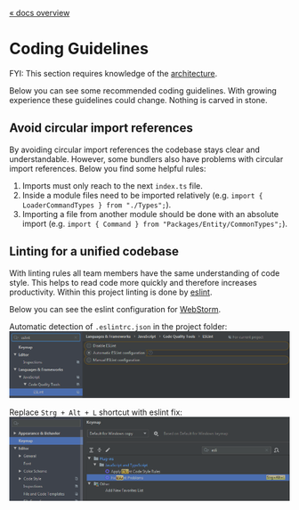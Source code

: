 [« docs overview](../README.md)

# Coding Guidelines
FYI: This section requires knowledge of the [architecture](Architecture.md).

Below you can see some recommended coding guidelines.
With growing experience these guidelines could change. Nothing is carved in stone.

## Avoid circular import references
By avoiding circular import references the codebase stays clear and understandable.
However, some bundlers also have problems with circular import references. Below you find some helpful rules:
1. Imports must only reach to the next `index.ts` file.
2. Inside a module files need to be imported relatively (e.g. `import { LoaderCommandTypes } from "./Types";`).
3. Importing a file from another module should be done with an absolute import (e.g. `import { Command } from "Packages/Entity/CommonTypes";`).

## Linting for a unified codebase
With linting rules all team members have the same understanding of code style.
This helps to read code more quickly and therefore increases productivity.
Within this project linting is done by [eslint](https://eslint.org/).

Below you can see the eslint configuration for [WebStorm](https://www.jetbrains.com/webstorm).

Automatic detection of `.eslintrc.json` in the project folder:
![esLintAutomaticDetection](assets/esLintAutomaticDetection.png)

Replace `Strg + Alt + L` shortcut with eslint fix:
![esLintKeymapShortcut](assets/esLintKeymapShortcut.png)
